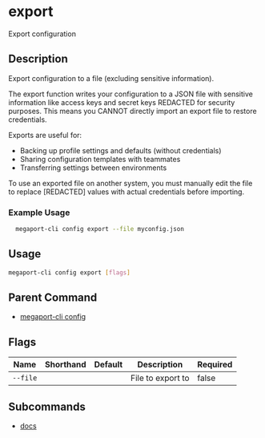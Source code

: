 # export

Export configuration

## Description

Export configuration to a file (excluding sensitive information).

The export function writes your configuration to a JSON file with sensitive information like access keys and secret keys REDACTED for security purposes. This means you CANNOT directly import an export file to restore credentials.

Exports are useful for:
- Backing up profile settings and defaults (without credentials)
- Sharing configuration templates with teammates
- Transferring settings between environments

To use an exported file on another system, you must manually edit the file to replace [REDACTED] values with actual credentials before importing.

### Example Usage

```sh
  megaport-cli config export --file myconfig.json
```

## Usage

```sh
megaport-cli config export [flags]
```


## Parent Command

* [megaport-cli config](megaport-cli_config.md)
## Flags

| Name | Shorthand | Default | Description | Required |
|------|-----------|---------|-------------|----------|
| `--file` |  |  | File to export to | false |

## Subcommands
* [docs](megaport-cli_config_export_docs.md)

